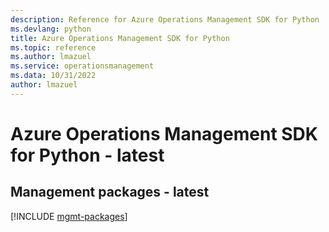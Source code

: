 ```yaml
---
description: Reference for Azure Operations Management SDK for Python
ms.devlang: python
title: Azure Operations Management SDK for Python
ms.topic: reference
ms.author: lmazuel
ms.service: operationsmanagement
ms.data: 10/31/2022
author: lmazuel
---
```

# Azure Operations Management SDK for Python - latest

## Management packages - latest
[!INCLUDE [mgmt-packages](operations-management-mgmt-index.md)]